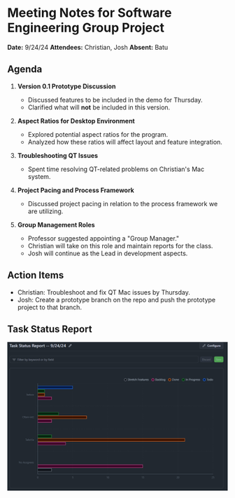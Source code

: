 # Meeting Notes for Software Engineering Group Project

**Date:** 9/24/24
**Attendees:** Christian, Josh
**Absent:** Batu

## Agenda

1. **Version 0.1 Prototype Discussion**
   - Discussed features to be included in the demo for Thursday.
   - Clarified what will **not** be included in this version.

2. **Aspect Ratios for Desktop Environment**
   - Explored potential aspect ratios for the program.
   - Analyzed how these ratios will affect layout and feature integration.

3. **Troubleshooting QT Issues**
   - Spent time resolving QT-related problems on Christian's Mac system.

4. **Project Pacing and Process Framework**
   - Discussed project pacing in relation to the process framework we are utilizing.

5. **Group Management Roles**
   - Professor suggested appointing a "Group Manager."
   - Christian will take on this role and maintain reports for the class.
   - Josh will continue as the Lead in development aspects.

## Action Items
- Christian: Troubleshoot and fix QT Mac issues by Thursday.
- Josh: Create a prototype branch on the repo and push the prototype project to that branch.

## Task Status Report

![TaskStatus](taskStatusReport_9_24_24.png)
